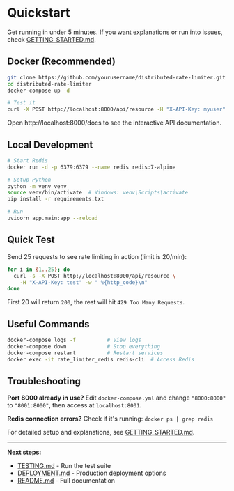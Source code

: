 # Quickstart

Get running in under 5 minutes. If you want explanations or run into issues, check [GETTING_STARTED.md](GETTING_STARTED.md).

## Docker (Recommended)

```bash
git clone https://github.com/yourusername/distributed-rate-limiter.git
cd distributed-rate-limiter
docker-compose up -d

# Test it
curl -X POST http://localhost:8000/api/resource -H "X-API-Key: myuser"
```

Open http://localhost:8000/docs to see the interactive API documentation.

## Local Development

```bash
# Start Redis
docker run -d -p 6379:6379 --name redis redis:7-alpine

# Setup Python
python -m venv venv
source venv/bin/activate  # Windows: venv\Scripts\activate
pip install -r requirements.txt

# Run
uvicorn app.main:app --reload
```

## Quick Test

Send 25 requests to see rate limiting in action (limit is 20/min):

```bash
for i in {1..25}; do
  curl -s -X POST http://localhost:8000/api/resource \
    -H "X-API-Key: test" -w " %{http_code}\n"
done
```

First 20 will return `200`, the rest will hit `429 Too Many Requests`.

## Useful Commands

```bash
docker-compose logs -f          # View logs
docker-compose down             # Stop everything
docker-compose restart          # Restart services
docker exec -it rate_limiter_redis redis-cli  # Access Redis
```

## Troubleshooting

**Port 8000 already in use?** 
Edit `docker-compose.yml` and change `"8000:8000"` to `"8001:8000"`, then access at `localhost:8001`.

**Redis connection errors?** 
Check if it's running: `docker ps | grep redis`

For detailed setup and explanations, see [GETTING_STARTED.md](GETTING_STARTED.md).

---

**Next steps:**
- [TESTING.md](TESTING.md) - Run the test suite
- [DEPLOYMENT.md](DEPLOYMENT.md) - Production deployment options
- [README.md](README.md) - Full documentation

